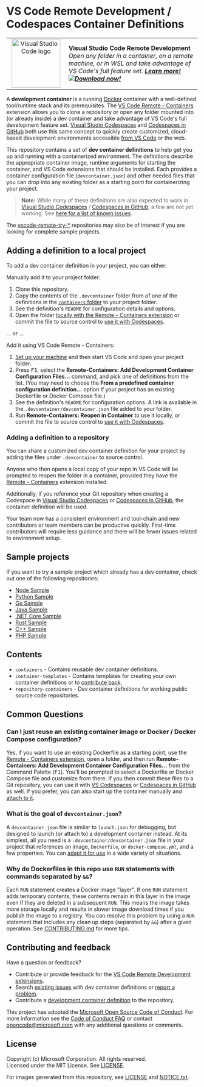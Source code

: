 # VS Code Remote Development / Codespaces Container Definitions

<table style="width: 100%; border-style: none;"><tr>
<td style="width: 140px; text-align: center;"><a href="https://aka.ms/vscode-remote/download/extension"><img width="128px" src="https://microsoft.github.io/vscode-remote-release/images/remote-extensionpack.png" alt="Visual Studio Code logo"/></a></td>
<td>
<strong>Visual Studio Code Remote Development</strong><br />
<i>Open any folder in a container, on a remote machine, or in WSL and take advantage of VS Code's full feature set. <strong><a href="https://aka.ms/vscode-remote">Learn more!</a></strong><br />
<strong><a href="https://aka.ms/vscode-remote/containers/download"><img src="https://microsoft.github.io/vscode-remote-release//images/download.png" alt="Download now!"/></a></strong></i>
</td>
</tr></table>

A **development container** is a running [Docker](https://www.docker.com) container with a well-defined tool/runtime stack and its prerequisites. The [VS Code Remote - Containers](https://aka.ms/vscode-remote/download/containers) extension allows you to clone a repository or open any folder mounted into (or already inside) a dev container and take advantage of VS Code's full development feature set. [Visual Studio Codespaces](https://visualstudio.microsoft.com/services/visual-studio-codespaces/) and [Codespaces in GitHub](https://github.com/features/codespaces) both use this same concept to quickly create customized, cloud-based development environments accessible [from VS Code](https://aka.ms/vso-dl) or the web.

This repository contains a set of **dev container definitions** to help get you up and running with a containerized environment. The definitions describe the appropriate container image, runtime arguments for starting the container, and VS Code extensions that should be installed. Each provides a container configuration file (`devcontainer.json`) and other needed files that you can drop into any existing folder as a starting point for containerizing your project.

> **Note:** While many of these definitions are also expected to work in [Visual Studio Codespaces](https://visualstudio.microsoft.com/services/visual-studio-codespaces/) / [Codespaces in GitHub](https://github.com/features/codespaces), a few are not yet working. See [here for a list of known issues](containers/CODESPACES.md).

The [vscode-remote-try-*](https://github.com/search?q=org%3Amicrosoft+vscode-remote-try-&type=Repositories) repositories may also be of interest if you are looking for complete sample projects.

## Adding a definition to a local project

To add a dev container definition in your project, you can either:

Manually add it to your project folder:

1. Clone this repository.
2. Copy the contents of the `.devcontainer` folder from of one of the definitions in the [`containers` folder](containers) to your project folder. 
3. See the definition's `README` for configuration details and options.
4. Open the folder [locally with the Remote - Containers extension](vscode-remote/containers/getting-started/open) or commit the file to source control to [use it with Codespaces](https://docs.github.com/en/github/developing-online-with-codespaces/configuring-codespaces-for-your-project#using-a-pre-built-container-configuration).

... or ...

Add it using VS Code Remote - Containers:
  
  1. [Set up your machine](https://aka.ms/vscode-remote/containers/getting-started) and then start VS Code and open your project folder.
  2. Press <kbd>F1</kbd>, select the **Remote-Containers: Add Development Container Configuration Files...** command, and pick one of definitions from the list. (You may need to choose the **From a predefined container configuration definition...** option if your project has an existing Dockerfile or Docker Compose file.)
  3. See the definition's `README` for configuration options. A link is available in the `.devcontainer/devcontainer.json` file added to your folder.
  4. Run **Remote-Containers: Reopen in Container** to use it locally, or commit the file to source control to [use it with Codespaces](https://docs.github.com/en/github/developing-online-with-codespaces/configuring-codespaces-for-your-project#using-a-pre-built-container-configuration).

### Adding a definition to a repository

You can share a customized dev container definition for your project by adding the files under `.devcontainer` to source control.

Anyone who then opens a local copy of your repo in VS Code will be prompted to reopen the folder in a container, provided they have the [Remote - Containers](https://aka.ms/vscode-remote/download/containers) extension installed.

Additionally, if you reference your Git repository when creating a Codespace in [Visual Studio Codespaces](https://visualstudio.microsoft.com/services/visual-studio-codespaces/) or [Codespaces in GitHub](https://github.com/features/codespaces), the container definition will be used.

Your team now has a consistent environment and tool-chain and new contributors or team members can be productive quickly. First-time contributors will require less guidance and there will be fewer issues related to environment setup.

## Sample projects

If you want to try a sample project which already has a dev container, check out one of the following repositories:

- [Node Sample](https://github.com/Microsoft/vscode-remote-try-node)
- [Python Sample](https://github.com/Microsoft/vscode-remote-try-python)
- [Go Sample](https://github.com/Microsoft/vscode-remote-try-go)
- [Java Sample](https://github.com/Microsoft/vscode-remote-try-java)
- [.NET Core Sample](https://github.com/Microsoft/vscode-remote-try-dotnetcore)
- [Rust Sample](https://github.com/microsoft/vscode-remote-try-rust)
- [C++ Sample](https://github.com/microsoft/vscode-remote-try-cpp)
- [PHP Sample](https://github.com/microsoft/vscode-remote-try-php)

## Contents

- `containers` - Contains reusable dev container definitions.
- `container-templates` - Contains templates for creating your own container definitions or to [contribute back](CONTRIBUTING.md#contributing-dev-container-definitions).
- `repository-containers` - Dev container definitions for working public source code repositories.

## Common Questions

### Can I just reuse an existing container image or Docker / Docker Compose configuration?

Yes, if you want to use an existing Dockerfile as a starting point, use the [Remote - Containers extension](https://aka.ms/vscode-remote/download/containers), open a folder, and then run **Remote-Containers: Add Development Container Configuration Files...** from the Command Palette (<kbd>F1</kbd>). You'll be prompted to select a Dockerfile or Docker Compose file and customize from there. If you then commit these files to a Git repository, you can use it with [VS Codespaces](https://visualstudio.microsoft.com/services/visual-studio-codespaces/) or [Codespaces in GitHub](https://github.com/features/codespaces) as well. If you prefer, you can also start up the container manually and [attach to it](https://aka.ms/vscode-remote/containers/attach).

### What is the goal of `devcontainer.json`?

A `devcontainer.json` file is similar to `launch.json` for debugging, but designed to launch (or attach to) a development container instead. At its simplest, all you need is a `.devcontainer/devcontainer.json` file in your project that references an image, `Dockerfile`, or `docker-compose.yml`, and a few properties. You can [adapt it for use](https://aka.ms/vscode-remote/containers/folder-setup) in a wide variety of situations.

### Why do Dockerfiles in this repo use `RUN` statements with commands separated by `&&`?

Each `RUN` statement creates a Docker image "layer". If one `RUN` statement adds temporary contents, these contents remain in this layer in the image even if they are deleted in a subsequent `RUN`. This means the image takes more storage locally and results in slower image download times if you publish the image to a registry. You can resolve this problem by using a `RUN` statement that includes any clean up steps (separated by `&&`) after a given operation. See [CONTRIBUTING.md](./CONTRIBUTING.md#why-do-dockerfiles-in-this-repository-use-run-statements-with-commands-separated-by-) for more tips.

## Contributing and feedback

Have a question or feedback?

- Contribute or provide feedback for the [VS Code Remote Development extensions](https://github.com/Microsoft/vscode-remote-release/blob/master/CONTRIBUTING.md).
- Search [existing issues](https://github.com/Microsoft/vscode-dev-containers/issues) with dev container definitions or [report a problem](https://github.com/Microsoft/vscode-dev-containers/issues/new).
- Contribute a [development container definition](CONTRIBUTING.md#contributing-dev-container-definitions) to the repository.

This project has adopted the [Microsoft Open Source Code of Conduct](https://opensource.microsoft.com/codeofconduct/).
For more information see the [Code of Conduct FAQ](https://opensource.microsoft.com/codeofconduct/faq/) or
contact [opencode@microsoft.com](mailto:opencode@microsoft.com) with any additional questions or comments.

## License

Copyright (c) Microsoft Corporation. All rights reserved. <br />
Licensed under the MIT License. See [LICENSE](LICENSE).

For images generated from this repository, see [LICENSE](https://github.com/microsoft/containerregistry/blob/master/legal/Container-Images-Legal-Notice.md) and [NOTICE.txt](NOTICE.txt).
